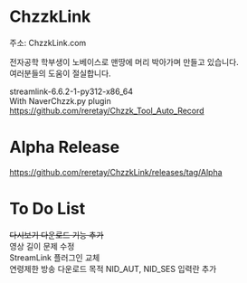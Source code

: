 # ChzzkLink

주소: ChzzkLink.com

전자공학 학부생이 노베이스로 맨땅에 머리 박아가며 만들고 있습니다.<br>
여러분들의 도움이 절실합니다.

streamlink-6.6.2-1-py312-x86_64 <br>
With  NaverChzzk.py plugin <br>
https://github.com/reretay/Chzzk_Tool_Auto_Record

# Alpha Release
https://github.com/reretay/ChzzkLink/releases/tag/Alpha

# To Do List
<del>다시보기 다운로드 기능 추가</del> <br> 
영상 길이 문제 수정 <br>
StreamLink 플러그인 교체 <br>
연령제한 방송 다운로드 목적 NID_AUT, NID_SES 입력란 추가 <br>
